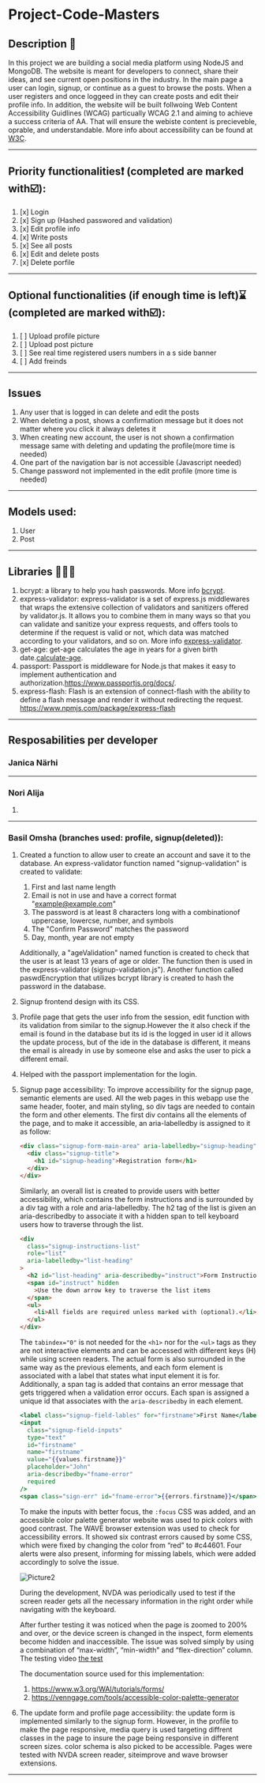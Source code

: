 <!---
To switch between views in VScode, press Ctrl+Shift+V in the editor.
-->

# Project-Code-Masters

## Description 📝

In this project we are building a social media platform using NodeJS and MongoDB. The website is meant for developers to connect, share their ideas, and see current open positions in the industry. In the main page a user can login, signup, or continue as a guest to browse the posts. When a user registers and once loggeed in they can create posts and edit their profile info. In addition, the website will be built follwoing Web Content Accessibility Guidlines (WCAG) particually WCAG 2.1 and aiming to achieve a success criteria of AA. That will ensure the webiste content is precieveble, oprable, and understandable. More info about accessibility can be found at [W3C](https://www.w3.org/WAI/fundamentals/).

---

## Priority functionalities❗ (completed are marked with☑️):

1. [x] Login
2. [x] Sign up (Hashed passwored and validation)
3. [x] Edit profile info
4. [x] Write posts
5. [x] See all posts
6. [x] Edit and delete posts
7. [x] Delete porfile

---

## Optional functionalities (if enough time is left)⌛ (completed are marked with☑️):

1. [ ] Upload profile picture
2. [ ] Upload post picture
3. [ ] See real time registered users numbers in a s side banner
4. [ ] Add freinds

---

## Issues

1. Any user that is logged in can delete and edit the posts
2. When deleting a post, shows a confirmation message but it does not matter where you click it always deletes it
3. When creating new account, the user is not shown a confirmation message same with deleting and updating the profile(more time is needed)
4. One part of the navigation bar is not accessible (Javascript needed)
5. Change password not implemented in the edit profile (more time is needed)

---

## Models used:

1. User
2. Post

---

## Libraries 📔📔📗

1. bcrypt: a library to help you hash passwords. More info [bcrypt](https://www.npmjs.com/package/bcrypt).
2. express-validator: express-validator is a set of express.js middlewares that wraps the extensive collection of validators and sanitizers offered by validator.js. It allows you to combine them in many ways so that you can validate and sanitize your express requests, and offers tools to determine if the request is valid or not, which data was matched according to your validators, and so on. More info [express-validator](https://express-validator.github.io/docs).
3. get-age: get-age calculates the age in years for a given birth date.[calculate-age](https://www.npmjs.com/package/get-age).
4. passport: Passport is middleware for Node.js that makes it easy to implement authentication and authorization.https://www.passportjs.org/docs/.
5. express-flash: Flash is an extension of connect-flash with the ability to define a flash message and render it without redirecting the request. https://www.npmjs.com/package/express-flash

---

## Resposabilities per developer

### Janica Närhi

---

### Nori Alija

1.

---

### Basil Omsha (branches used: profile, signup(deleted)):


   1. Created a function to allow user to create an account and save it to the database. An express-validator function named "signup-validation" is created to validate:

      1. First and last name length
      2. Email is not in use and have a correct format "example@example.com"
      3. The password is at least 8 characters long with a combinationof uppercase, lowercse, number, and symbols
      4. The "Confirm Password" matches the password
      5. Day, month, year are not empty

      Additionally, a "ageValidation" named function is created to check that the user is at least 13 years of age or older. The function then is used in the express-validator (signup-validation.js"). Another function called paswdEncryption that utilizes bcrypt library is created to hash the password in the database.

   2. Signup frontend design with its CSS.
   3. Profile page that gets the user info from the session, edit function with its validation from similar to the signup.However the it also check if the email is found in the database but its id is the logged in user id it allows the update process, but of the ide in the database is different, it means the email is already in use by someone else and asks the user to pick a different email.
   4. Helped with the passport implementation for the login.
   5. Signup page accessibility: To improve accessibility for the signup page, semantic elements are used. All the web pages in this webapp use the same header, footer, and main styling, so div tags are needed to contain the form and other elements. The first div contains all the elements of the page, and to make it accessible, an aria-labelledby is assigned to it as follow:

      ```html
      <div class="signup-form-main-area" aria-labelledby="signup-heading">
        <div class="signup-title">
          <h1 id="signup-heading">Registration form</h1>
        </div>
      </div>
      ```

      Similarly, an overall list is created to provide users with better accessibility, which contains the form instructions and is surrounded by a div tag with a role and aria-labelledby. The h2 tag of the list is given an aria-describedby to associate it with a hidden span to tell keyboard users how to traverse through the list.

      ```html
      <div
        class="signup-instructions-list"
        role="list"
        aria-labelledby="list-heading"
      >
        <h2 id="list-heading" aria-describedby="instruct">Form Instructions</h2>
        <span id="instruct" hidden
          >Use the down arrow key to traverse the list items
        </span>
        <ul>
          <li>All fields are required unless marked with (optional).</li>
        </ul>
      </div>
      ```

      The `tabindex="0"` is not needed for the `<h1>` nor for the `<ul>` tags as they are not interactive elements and can be accessed with different keys (H) while using screen readers. The actual form is also surrounded in the same way as the previous elements, and each form element is associated with a label that states what input element it is for. Additionally, a span tag is added that contains an error message that gets triggered when a validation error occurs. Each span is assigned a unique id that associates with the `aria-describedby` in each element.

      ```handlebars
      <label class="signup-field-lables" for="firstname">First Name</label>
      <input
        class="signup-field-inputs"
        type="text"
        id="firstname"
        name="firstname"
        value="{{values.firstname}}"
        placeholder="John"
        aria-describedby="fname-error"
        required
      />
      <span class="sign-err" id="fname-error">{{errors.firstname}}</span>
      ```

      To make the inputs with better focus, the `:focus` CSS was added, and an accessible color palette generator website was used to pick colors with good contrast. The WAVE browser extension was used to check for accessibility errors. It showed six contrast errors caused by some CSS, which were fixed by changing the color from “red” to #c44601. Four alerts were also present, informing for missing labels, which were added accordingly to solve the issue.

      ![Picture2](https://user-images.githubusercontent.com/90252817/235223128-127f4fa4-2561-4b15-8842-1cc610792c07.png)

      During the development, NVDA was periodically used to test if the screen reader gets all the necessary information in the right order while navigating with the keyboard.

      After further testing it was noticed when the page is zoomed to 200% and over, or the device screen is changed in the inspect, form elements become hidden and inaccessible. The issue was solved simply by using a combination of “max-width”, “min-width" and “flex-direction” column. The testing video [the test](https://kaltura.hamk.fi/media/t/0_a9vosmoa)

      The documentation source used for this implementation:

      1. https://www.w3.org/WAI/tutorials/forms/
      2. https://venngage.com/tools/accessible-color-palette-generator
   
   
   6. The update form and profile page accessibility: the update form is implemented similarly to the signup form. However, in the profile to make the page responsive, media query  is used targeting diffrent classes in the page to insure the page being responsive in different screen sizes. color schema is also picked to be accessible. Pages were tested with NVDA screen reader, siteimprove and wave browser extensions. 

---
